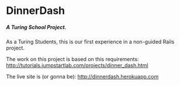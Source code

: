 # DinnerDash  
##### A Turing School Project.

As a Turing Students, this is our first experience in a non-guided Rails project.  

The work on this project is based on this requirements: http://tutorials.jumpstartlab.com/projects/dinner_dash.html  

The live site is (or gonna be): http://dinnerdash.herokuapp.com
